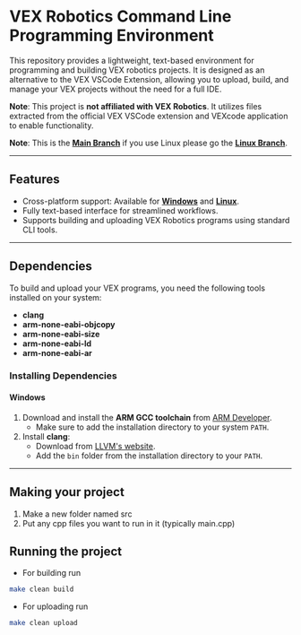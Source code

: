 # VEX Robotics Command Line Programming Environment  

This repository provides a lightweight, text-based environment for programming and building VEX robotics projects. It is designed as an alternative to the VEX VSCode Extension, allowing you to upload, build, and manage your VEX projects without the need for a full IDE.  

**Note**: This project is **not affiliated with VEX Robotics**. It utilizes files extracted from the official VEX VSCode extension and VEXcode application to enable functionality.  

**Note**: This is the [**Main Branch**](https://github.com/UnhingedRobotics/vexcodetext)  if you use Linux please go the [**Linux Branch**](https://github.com/UnhingedRobotics/vexcodetext/tree/linux).

---

## Features  
- Cross-platform support: Available for [**Windows**](https://github.com/UnhingedRobotics/vexcodetext) and [**Linux**](https://github.com/UnhingedRobotics/vexcodetext/tree/linux).  
- Fully text-based interface for streamlined workflows.  
- Supports building and uploading VEX Robotics programs using standard CLI tools.  

---

## Dependencies  

To build and upload your VEX programs, you need the following tools installed on your system:  
- **clang**  
- **arm-none-eabi-objcopy**  
- **arm-none-eabi-size**  
- **arm-none-eabi-ld**  
- **arm-none-eabi-ar**  

### Installing Dependencies  

#### **Windows**  
1. Download and install the **ARM GCC toolchain** from [ARM Developer](https://developer.arm.com/tools-and-software/open-source-software/developer-tools/gnu-toolchain/gnu-rm).  
   - Make sure to add the installation directory to your system `PATH`.  
2. Install **clang**:  
   - Download from [LLVM's website](https://releases.llvm.org/download.html).  
   - Add the `bin` folder from the installation directory to your `PATH`.  

---

## Making your project

1. Make a new folder named src
2. Put any cpp files you want to run in it (typically main.cpp)

## Running the project

- For building run 
```bash
make clean build
```
- For uploading run
```bash
make clean upload
```
